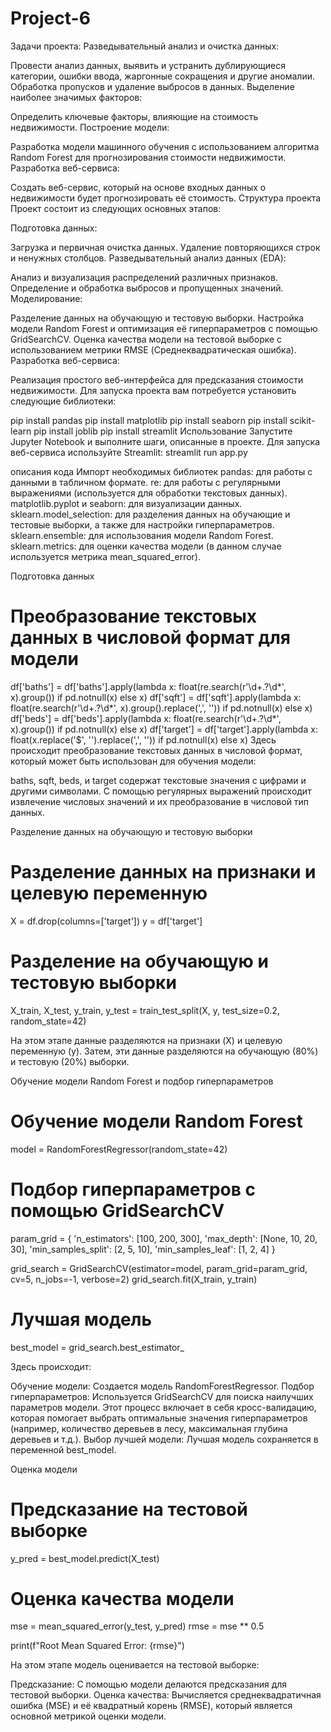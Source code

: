 # Project-6
Задачи проекта:
Разведывательный анализ и очистка данных:

Провести анализ данных, выявить и устранить дублирующиеся категории, ошибки ввода, жаргонные сокращения и другие аномалии.
Обработка пропусков и удаление выбросов в данных.
Выделение наиболее значимых факторов:

Определить ключевые факторы, влияющие на стоимость недвижимости.
Построение модели:

Разработка модели машинного обучения с использованием алгоритма Random Forest для прогнозирования стоимости недвижимости.
Разработка веб-сервиса:

Создать веб-сервис, который на основе входных данных о недвижимости будет прогнозировать её стоимость.
Структура проекта
Проект состоит из следующих основных этапов:

Подготовка данных:

Загрузка и первичная очистка данных.
Удаление повторяющихся строк и ненужных столбцов.
Разведывательный анализ данных (EDA):

Анализ и визуализация распределений различных признаков.
Определение и обработка выбросов и пропущенных значений.
Моделирование:

Разделение данных на обучающую и тестовую выборки.
Настройка модели Random Forest и оптимизация её гиперпараметров с помощью GridSearchCV.
Оценка качества модели на тестовой выборке с использованием метрики RMSE (Среднеквадратическая ошибка).
Разработка веб-сервиса:

Реализация простого веб-интерфейса для предсказания стоимости недвижимости.
Для запуска проекта вам потребуется установить следующие библиотеки:

pip install pandas
pip install matplotlib
pip install seaborn
pip install scikit-learn
pip install joblib
pip install streamlit
Использование
Запустите Jupyter Notebook и выполните шаги, описанные в проекте.
Для запуска веб-сервиса используйте Streamlit:
streamlit run app.py

 описания кода 
 Импорт необходимых библиотек
pandas: для работы с данными в табличном формате.
re: для работы с регулярными выражениями (используется для обработки текстовых данных).
matplotlib.pyplot и seaborn: для визуализации данных.
sklearn.model_selection: для разделения данных на обучающие и тестовые выборки, а также для настройки гиперпараметров.
sklearn.ensemble: для использования модели Random Forest.
sklearn.metrics: для оценки качества модели (в данном случае используется метрика mean_squared_error).

Подготовка данных
# Преобразование текстовых данных в числовой формат для модели
df['baths'] = df['baths'].apply(lambda x: float(re.search(r'\d+\.?\d*', x).group()) if pd.notnull(x) else x)
df['sqft'] = df['sqft'].apply(lambda x: float(re.search(r'\d+\.?\d*', x).group().replace(',', '')) if pd.notnull(x) else x)
df['beds'] = df['beds'].apply(lambda x: float(re.search(r'\d+\.?\d*', x).group()) if pd.notnull(x) else x)
df['target'] = df['target'].apply(lambda x: float(x.replace('$', '').replace(',', '')) if pd.notnull(x) else x)
Здесь происходит преобразование текстовых данных в числовой формат, который может быть использован для обучения модели:

baths, sqft, beds, и target содержат текстовые значения с цифрами и другими символами. С помощью регулярных выражений происходит извлечение числовых значений и их преобразование в числовой тип данных.

Разделение данных на обучающую и тестовую выборки

# Разделение данных на признаки и целевую переменную
X = df.drop(columns=['target'])
y = df['target']

# Разделение на обучающую и тестовую выборки
X_train, X_test, y_train, y_test = train_test_split(X, y, test_size=0.2, random_state=42)

На этом этапе данные разделяются на признаки (X) и целевую переменную (y). Затем, эти данные разделяются на обучающую (80%) и тестовую (20%) выборки.

Обучение модели Random Forest и подбор гиперпараметров

# Обучение модели Random Forest
model = RandomForestRegressor(random_state=42)

# Подбор гиперпараметров с помощью GridSearchCV
param_grid = {
    'n_estimators': [100, 200, 300],
    'max_depth': [None, 10, 20, 30],
    'min_samples_split': [2, 5, 10],
    'min_samples_leaf': [1, 2, 4]
}

grid_search = GridSearchCV(estimator=model, param_grid=param_grid, cv=5, n_jobs=-1, verbose=2)
grid_search.fit(X_train, y_train)

# Лучшая модель
best_model = grid_search.best_estimator_

Здесь происходит:

Обучение модели: Создается модель RandomForestRegressor.
Подбор гиперпараметров: Используется GridSearchCV для поиска наилучших параметров модели. Этот процесс включает в себя кросс-валидацию, которая помогает выбрать оптимальные значения гиперпараметров (например, количество деревьев в лесу, максимальная глубина деревьев и т.д.).
Выбор лучшей модели: Лучшая модель сохраняется в переменной best_model.

Оценка модели
# Предсказание на тестовой выборке
y_pred = best_model.predict(X_test)

# Оценка качества модели
mse = mean_squared_error(y_test, y_pred)
rmse = mse ** 0.5

print(f"Root Mean Squared Error: {rmse}")

На этом этапе модель оценивается на тестовой выборке:

Предсказание: С помощью модели делаются предсказания для тестовой выборки.
Оценка качества: Вычисляется среднеквадратичная ошибка (MSE) и её квадратный корень (RMSE), который является основной метрикой оценки модели.
